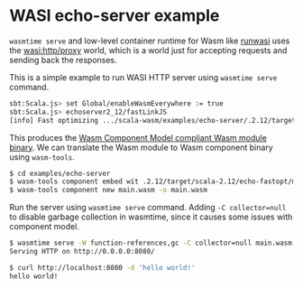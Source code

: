 # WASI echo-server example

`wasmtime serve` and low-level container runtime for Wasm like [runwasi](https://github.com/containerd/runwasi) uses the [wasi:http/proxy](https://github.com/WebAssembly/wasi-http/blob/main/wit/proxy.wit) world, which is a world just for accepting requests and sending back the responses.

This is a simple example to run WASI HTTP server using `wasmtime serve` command.

```sh
sbt:Scala.js> set Global/enableWasmEverywhere := true
sbt:Scala.js> echoserver2_12/fastLinkJS
[info] Fast optimizing .../scala-wasm/examples/echo-server/.2.12/target/scala-2.12/echo-fastopt
```

This produces the [Wasm Component Model compliant Wasm module binary](https://github.com/WebAssembly/component-model/pull/378). We can translate the Wasm module to Wasm component binary using `wasm-tools`.

```sh
$ cd examples/echo-server
$ wasm-tools component embed wit .2.12/target/scala-2.12/echo-fastopt/main.wasm -o main.wasm --encoding utf16
$ wasm-tools component new main.wasm -o main.wasm
```

Run the server using `wasmtime serve` command. Adding `-C collector=null` to disable garbage collection in wasmtime, since it causes some issues with component model.

```sh
$ wasmtime serve -W function-references,gc -C collector=null main.wasm
Serving HTTP on http://0.0.0.0:8080/
```

```sh
$ curl http://localhost:8080 -d 'hello world!'
hello world!
```